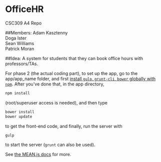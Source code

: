 # OfficeHR
CSC309 A4 Repo

##Members:
Adam Kasztenny <br/>
Doga Ister <br/>
Sean Williams <br/>
Patrick Moran 

##Idea:
A system for students that they can book office hours with professors/TAs. 

For phase 2 (the actual coding part), to set up the app, go to the app/app_name folder, and first [install ```gulp```,  ```grunt-cli```,  ```bower``` globally with ```npm```](http://meanjs.org/docs.html#getting-started). After you've done that, in the app directory, 
```bash
npm install
```

(root/superuser access is needed), and then type


```bash
bower install
bower update
```

to get the front-end code, and finally, run the server with 

```bash
gulp
```
to start the server (```grunt``` can also be used).

See [the MEAN.js docs](http://meanjs.org/docs.html) for more.

